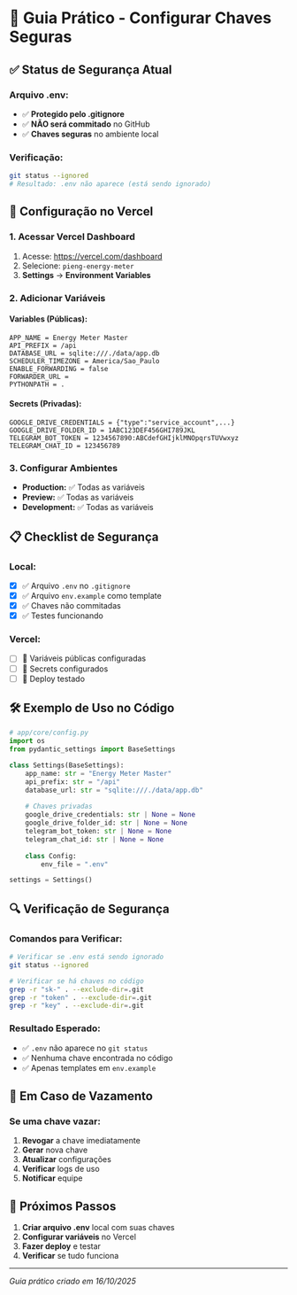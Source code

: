# 🔐 Guia Prático - Configurar Chaves Seguras

## ✅ **Status de Segurança Atual**

### **Arquivo .env:**
- ✅ **Protegido pelo .gitignore** 
- ✅ **NÃO será commitado** no GitHub
- ✅ **Chaves seguras** no ambiente local

### **Verificação:**
```bash
git status --ignored
# Resultado: .env não aparece (está sendo ignorado)
```

## 🚀 **Configuração no Vercel**

### **1. Acessar Vercel Dashboard**
1. Acesse: https://vercel.com/dashboard
2. Selecione: `pieng-energy-meter`
3. **Settings** → **Environment Variables**

### **2. Adicionar Variáveis**

#### **Variables (Públicas):**
```
APP_NAME = Energy Meter Master
API_PREFIX = /api
DATABASE_URL = sqlite:///./data/app.db
SCHEDULER_TIMEZONE = America/Sao_Paulo
ENABLE_FORWARDING = false
FORWARDER_URL = 
PYTHONPATH = .
```

#### **Secrets (Privadas):**
```
GOOGLE_DRIVE_CREDENTIALS = {"type":"service_account",...}
GOOGLE_DRIVE_FOLDER_ID = 1ABC123DEF456GHI789JKL
TELEGRAM_BOT_TOKEN = 1234567890:ABCdefGHIjklMNOpqrsTUVwxyz
TELEGRAM_CHAT_ID = 123456789
```

### **3. Configurar Ambientes**
- **Production:** ✅ Todas as variáveis
- **Preview:** ✅ Todas as variáveis  
- **Development:** ✅ Todas as variáveis

## 📋 **Checklist de Segurança**

### **Local:**
- [x] ✅ Arquivo `.env` no `.gitignore`
- [x] ✅ Arquivo `env.example` como template
- [x] ✅ Chaves não commitadas
- [x] ✅ Testes funcionando

### **Vercel:**
- [ ] 🔄 Variáveis públicas configuradas
- [ ] 🔄 Secrets configurados
- [ ] 🔄 Deploy testado

## 🛠️ **Exemplo de Uso no Código**

```python
# app/core/config.py
import os
from pydantic_settings import BaseSettings

class Settings(BaseSettings):
    app_name: str = "Energy Meter Master"
    api_prefix: str = "/api"
    database_url: str = "sqlite:///./data/app.db"
    
    # Chaves privadas
    google_drive_credentials: str | None = None
    google_drive_folder_id: str | None = None
    telegram_bot_token: str | None = None
    telegram_chat_id: str | None = None
    
    class Config:
        env_file = ".env"

settings = Settings()
```

## 🔍 **Verificação de Segurança**

### **Comandos para Verificar:**
```bash
# Verificar se .env está sendo ignorado
git status --ignored

# Verificar se há chaves no código
grep -r "sk-" . --exclude-dir=.git
grep -r "token" . --exclude-dir=.git
grep -r "key" . --exclude-dir=.git
```

### **Resultado Esperado:**
- ✅ `.env` não aparece no `git status`
- ✅ Nenhuma chave encontrada no código
- ✅ Apenas templates em `env.example`

## 🚨 **Em Caso de Vazamento**

### **Se uma chave vazar:**
1. **Revogar** a chave imediatamente
2. **Gerar** nova chave
3. **Atualizar** configurações
4. **Verificar** logs de uso
5. **Notificar** equipe

## 📝 **Próximos Passos**

1. **Criar arquivo .env** local com suas chaves
2. **Configurar variáveis** no Vercel
3. **Fazer deploy** e testar
4. **Verificar** se tudo funciona

---
*Guia prático criado em 16/10/2025*
